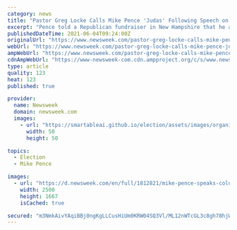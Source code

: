 ```yaml
---
category: news
title: "Pastor Greg Locke Calls Mike Pence 'Judas' Following Speech on Capitol Riot"
excerpt: "Pence told a Republican fundraiser in New Hampshire that he and Donald Trump disagreed about the January 6 riot."
publishedDateTime: 2021-06-04T09:24:00Z
originalUrl: "https://www.newsweek.com/pastor-greg-locke-calls-mike-pence-judas-following-speech-capitol-riot-1597497"
webUrl: "https://www.newsweek.com/pastor-greg-locke-calls-mike-pence-judas-following-speech-capitol-riot-1597497"
ampWebUrl: "https://www.newsweek.com/pastor-greg-locke-calls-mike-pence-judas-following-speech-capitol-riot-1597497?amp=1"
cdnAmpWebUrl: "https://www-newsweek-com.cdn.ampproject.org/c/s/www.newsweek.com/pastor-greg-locke-calls-mike-pence-judas-following-speech-capitol-riot-1597497?amp=1"
type: article
quality: 123
heat: 123
published: true

provider:
  name: Newsweek
  domain: newsweek.com
  images:
    - url: "https://smartableai.github.io/election/assets/images/organizations/newsweek.com-50x50.jpg"
      width: 50
      height: 50

topics:
  - Election
  - Mike Pence

images:
  - url: "https://d.newsweek.com/en/full/1812821/mike-pence-speaks-columbia-south-carolina.jpg"
    width: 2500
    height: 1667
    isCached: true

secured: "m3NmkAivYAqiBBj0ngKgLLCusHiUm0KRW04SQ3Vl/ML12nWTcGL3c8gh78hjWmk4ytUe5wMFT7KJ7Xm3bbwlVTpy46xCqqAb6GXUtXyNgjwDro1CnJSf7MM+g5yAoR9sP+AA/lwFzuyQ77uHcA6mkh1JAf+eHxx8CAHTZ0/J1RAcJ7ifNuSGRnRnrsYt+OuRwzZr3tJyFFSYkeUbbn2p/x+E6XuZAtSQk/ALdOtmFSEhDgRkSkqM+LKOR3EQ96kxp1G3LoJ3wcF+NgHfOb30YyQU6i1jFAvRKfn+xGsAfpjbRCXzq22EdOfg+Yzg91FPr4atq2jrv0jFGSpyczawIPCrni722rldA1VTtocffoU=;CsxOMyG2SYUesnkJgIOPpg=="
---
```


